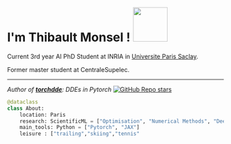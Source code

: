 <h1> I'm Thibault Monsel !  <img align=bottom src="https://i.giphy.com/media/v1.Y2lkPTc5MGI3NjExbTRydXBlOXE3NjJsdmN1MTAzbmh0ZHpqa2JlODBoeXNibjN4Y3pjciZlcD12MV9pbnRlcm5hbF9naWZfYnlfaWQmY3Q9Zw/ENbigCWs2Ww4zct6sj/giphy.gif" width="80"></h1>

Current 3rd year AI PhD Student at INRIA in [Universite Paris Saclay](https://www.universite-paris-saclay.fr).

Former master student at CentraleSupelec.

<hr></hr>

*Author of [**torchdde**](https://github.com/thibmonsel/torchdde): DDEs in Pytorch* [![GitHub Repo stars](https://img.shields.io/github/stars/thibmonsel/torchdde?style=social)](https://github.com/thibmonsel/torchdde)

```python
@dataclass
class About:
    location: Paris
    research: ScientificML = ["Optimisation", "Numerical Methods", "Deep Learning"]
    main_tools: Python = ["Pytorch", "JAX"]
    leisure : ["trailing","skiing","tennis"
```
